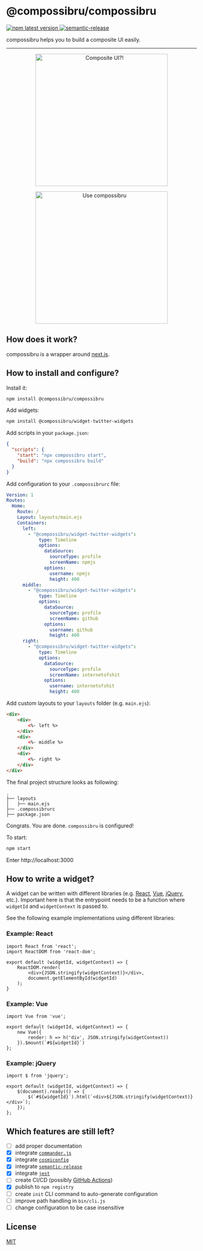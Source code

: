 # @compossibru/compossibru
<a href="https://www.npmjs.com/package/@compossibru/compossibru">
    <img alt="npm latest version" src="https://img.shields.io/npm/v/@compossibru/compossibru/latest.svg">
</a>
<a href="https://github.com/semantic-release/semantic-release">
    <img alt="semantic-release" src="https://img.shields.io/badge/%20%20%F0%9F%93%A6%F0%9F%9A%80-semantic--release-e10079.svg">
</a>

compossibru helps you to build a composite UI easily.

<hr/>

<p align="center">
    <a href="https://github.com/compossibru/compossibru">
        <img alt="Composite UI?!" src="https://s3-eu-west-1.amazonaws.com/compossibru/github/compossibru/composite-ui.jpg" width="350">
    </a>
</p>
<p align="center">
    <a href="https://github.com/compossibru/compossibru">
        <img alt="Use compossibru" src="https://s3-eu-west-1.amazonaws.com/compossibru/github/compossibru/compossibru.jpg" width="350">
    </a>
</p>

## How does it work?
compossibru is a wrapper around [next.js](https://github.com/zeit/next.js/).

## How to install and configure?

Install it:
```bash
npm install @compossibru/compossibru
```

Add widgets:
```bash
npm install @compossibru/widget-twitter-widgets
```

Add scripts in your `package.json`:
```json
{
  "scripts": {
    "start": "npx compossibru start",
    "build": "npx compossibru build"
  }
}
```

Add configuration to your `.compossibrurc` file:
```yml
Version: 1
Routes:
  Home:
    Route: /
    Layout: layouts/main.ejs
    Containers:
      left:
        - "@compossibru/widget-twitter-widgets":
            type: Timeline
            options:
              dataSource:
                sourceType: profile
                screenName: npmjs
              options:
                username: npmjs
                height: 400
      middle:
        - "@compossibru/widget-twitter-widgets":
            type: Timeline
            options:
              dataSource:
                sourceType: profile
                screenName: github
              options:
                username: github
                height: 400
      right:
        - "@compossibru/widget-twitter-widgets":
            type: Timeline
            options:
              dataSource:
                sourceType: profile
                screenName: internetofshit
              options:
                username: internetofshit
                height: 400

```

Add custom layouts to your `layouts` folder (e.g. `main.ejs`):
```html
<div>
    <div>
        <%- left %>
    </div>
    <div>
        <%- middle %>
    </div>
    <div>
        <%- right %>
    </div>
</div>
```

The final project structure looks as following:
```
.
├── layouts
│   ├── main.ejs   
├── .compossibrurc
├── package.json
```

Congrats. You are done. `compossibru` is configured!

To start:
```bash
npm start
```

Enter http://localhost:3000

## How to write a widget?
A widget can be written with different libraries (e.g. [React](https://reactjs.org), [Vue](https://vuejs.org), [jQuery](https://jquery.com), etc.).
Important here is that the entrypoint needs to be a function where `widgetId` and `widgetContext` is passed to.

See the following example implementations using different libraries:

### Example: React
```
import React from 'react';
import ReactDOM from 'react-dom';

export default (widgetId, widgetContext) => {
    ReactDOM.render(
        <div>{JSON.stringify(widgetContext)}</div>,
        document.getElementById(widgetId)
    );
}
```

### Example: Vue
```
import Vue from 'vue';

export default (widgetId, widgetContext) => {
    new Vue({
        render: h => h('div', JSON.stringify(widgetContext))
    }).$mount(`#${widgetId}`)
};
```

### Example: jQuery
```
import $ from 'jquery';

export default (widgetId, widgetContext) => {
    $(document).ready(() => {
        $(`#${widgetId}`).html(`<div>${JSON.stringify(widgetContext)}</div>`);
    });
};
```

## Which features are still left?
- [ ] add proper documentation
- [x] integrate [`commander.js`](https://github.com/tj/commander.js)
- [x] integrate [`cosmiconfig`](https://github.com/davidtheclark/cosmiconfig)
- [x] integrate [`semantic-release`](https://github.com/semantic-release/semantic-release)
- [x] integrate [`jest`](https://github.com/facebook/jest)
- [ ] create CI/CD (possibly [GitHub Actions](https://github.com/features/actions))
- [x] publish to `npm registry`
- [ ] create `init` CLI command to auto-generate configuration
- [ ] improve path handling in `bin/cli.js`
- [ ] change configuration to be case insensitive

## License

[MIT](LICENSE)
